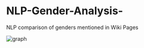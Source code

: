 # NLP-Gender-Analysis-
NLP comparison of genders mentioned in Wiki Pages

![graph](https://github.com/efipaka/NLP-Gender-Analysis-/blob/master/french_monarchy.png)
